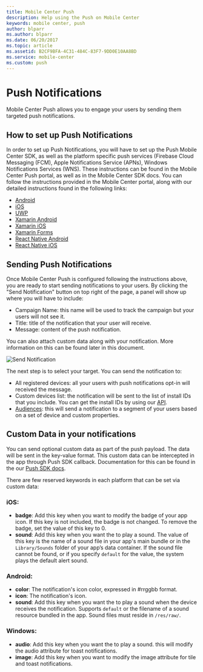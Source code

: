 ```yaml
---
title: Mobile Center Push
description: Help using the Push on Mobile Center
keywords: mobile center, push
author: blparr
ms.author: blparr
ms.date: 06/20/2017
ms.topic: article
ms.assetid: B2CF9BFA-4C31-484C-83F7-9DD0E10AA8BD
ms.service: mobile-center
ms.custom: push
---
```


# Push Notifications

Mobile Center Push allows you to engage your users by sending them targeted push notifications.

## How to set up Push Notifications

In order to set up Push Notifications, you will have to set up the Push Mobile Center SDK, as well as the platform specific push services (Firebase Cloud Messaging (FCM), Apple Notifications Service (APNs), Windows Notifications Services (WNS). These instructions can be found in the Mobile Center Push portal, as well as in the Mobile Center SDK docs.
You can follow the instructions provided in the Mobile Center portal, along with our detailed instructions found in the following links:

- [Android](~/sdk/push/android.md)
- [iOS](~/sdk/push/ios.md)
- [UWP](~/sdk/push/uwp.md)
- [Xamarin Android](~/sdk/push/xamarin-android.md)
- [Xamarin iOS](~/sdk/push/xamarin-ios.md)
- [Xamarin Forms](~/sdk/push/xamarin-forms.md)
- [React Native Android](~/sdk/push/react-native-android.md)
- [React Native iOS](~/sdk/push/react-native-ios.md)

## Sending Push Notifications

Once Mobile Center Push is configured following the instructions above, you are ready to start sending notifications to your users. By clicking the "Send Notification" button on top right of the page, a panel will show up where you will have to include:
- Campaign Name: this name will be used to track the campaign but your users will not see it.
- Title: title of the notification that your user will receive.
- Message: content of the push notification.

You can also attach custom data along with your notification. More information on this can be found later in this document.

![Send Notification](~/push/images/send-notification.png "Campaign Name and Message fields are required to send a notification")


The next step is to select your target. You can send the notification to:
- All registered devices: all your users with push notifications opt-in will received the message.
- Custom devices list: the notification will be sent to the list of install IDs that you include. You can get the install IDs by using our [API](~/sdk/other-apis/android.md).
- [Audiences](~/push/audiences.md): this will send a notification to a segment of your users based on a set of device and custom properties.

## Custom Data in your notifications

You can send optional custom data as part of the push payload. The data will be sent in the key-value format. This custom data can be intercepted in the app through Push SDK callback. Documentation for this can be found in the our [Push SDK docs](~/sdk/push/android.md).

There are few reserved keywords in each platform that can be set via custom data:
### iOS:
- **badge**: Add this key when you want to modify the badge of your app icon. If this key is not included, the badge is not changed. To remove the badge, set the value of this key to 0.
- **sound**: Add this key when you want the to play a sound. The value of this key is the name of a sound file in your app's main bundle or in the `Library/Sounds` folder of your app’s data container. If the sound file cannot be found, or if you specify `default` for the value, the system plays the default alert sound.

### Android:
- **color**: The notification's icon color, expressed in #rrggbb format.
- **icon**: The notification's icon.
- **sound**: Add this key when you want the to play a sound when the device receives the notification. Supports `default` or the filename of a sound resource bundled in the app. Sound files must reside in `/res/raw/`.

### Windows:
- **audio**: Add this key when you want the to play a sound. this will modify the audio attribute for toast notifications.
- **image**: Add this key when you want to modify the image attribute for tile and toast notifications.

